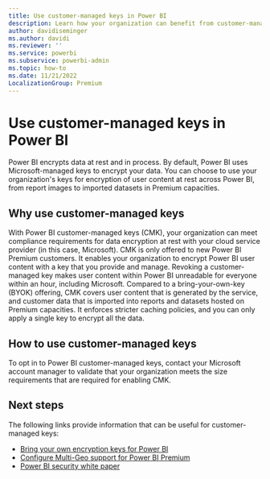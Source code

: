 ```yaml
---
title: Use customer-managed keys in Power BI
description: Learn how your organization can benefit from customer-managed keys to encrypt data in Power BI Premium capacities.
author: davidiseminger
ms.author: davidi
ms.reviewer: ''
ms.service: powerbi
ms.subservice: powerbi-admin
ms.topic: how-to
ms.date: 11/21/2022
LocalizationGroup: Premium
---
```


# Use customer-managed keys in Power BI

Power BI encrypts data at rest and in process. By default, Power BI uses Microsoft-managed keys to encrypt your data. You can choose to use your organization's keys for encryption of user content at rest across Power BI, from report images to imported datasets in Premium capacities.

## Why use customer-managed keys

With Power BI customer-managed keys (CMK), your organization can meet compliance requirements for data encryption at rest with your cloud service provider (in this case, Microsoft). CMK is only offered to new Power BI Premium customers. It enables your organization to encrypt Power BI user content with a key that you provide and manage. Revoking a customer-managed key makes user content within Power BI unreadable for everyone within an hour, including Microsoft. Compared to a bring-your-own-key (BYOK) offering, CMK covers user content that is generated by the service, and customer data that is imported into reports and datasets hosted on Premium capacities. It enforces stricter caching policies, and you can only apply a single key to encrypt all the data.

## How to use customer-managed keys

To opt in to Power BI customer-managed keys, contact your Microsoft account manager to validate that your organization meets the size requirements that are required for enabling CMK.  

## Next steps

The following links provide information that can be useful for customer-managed keys:

* [Bring your own encryption keys for Power BI](service-encryption-byok.md)
* [Configure Multi-Geo support for Power BI Premium](../admin/service-admin-premium-multi-geo.md)
* [Power BI security white paper](../guidance/whitepaper-powerbi-security.md)
